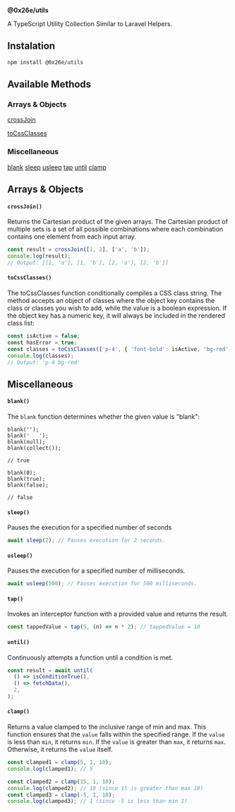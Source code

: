 **@0x26e/utils**

A TypeScript Utility Collection Similar to Laravel Helpers.

## Instalation

```bash
npm install @0x26e/utils
```

## Available Methods


<a name="arrays-and-objects-method-list"></a>

### Arrays & Objects

<div class="collection-method-list" markdown="1">

[crossJoin](#method-array-crossJoin)

<div class="collection-method-list" markdown="1">

[toCssClasses](#method-object-toCssClasses)

</div>

<a name="miscellaneous-method-list"></a>

### Miscellaneous

<div class="collection-method-list" markdown="1">

[blank](#method-blank)
[sleep](#method-sleep)
[usleep](#method-usleep)
[tap](#method-tap)
[until](#method-until)
[clamp](#method-clamp)

</div>

<a name="arrays"></a>

## Arrays & Objects

<a name="method-array-crossJoin"></a>

#### `crossJoin()`

Returns the Cartesian product of the given arrays.
The Cartesian product of multiple sets is a set of all possible combinations where each combination contains one element from each input array.

```typescript
const result = crossJoin([1, 2], ['a', 'b']);
console.log(result);
// Output: [[1, 'a'], [1, 'b'], [2, 'a'], [2, 'b']]
```

<a name="method-object-toCssClasses"></a>

#### `toCssClasses()`

The toCssClasses function conditionally compiles a CSS class string. The method accepts an object of classes where the object key contains the class or classes you wish to add, while the value is a boolean expression. If the object key has a numeric key, it will always be included in the rendered class list:

```typescript
const isActive = false;
const hasError = true;
const classes = toCssClasses(['p-4', { 'font-bold': isActive, 'bg-red': hasError }]);
console.log(classes);
// Output: 'p-4 bg-red'
```

<a name="miscellaneous"></a>

## Miscellaneous

<a name="method-blank"></a>

#### `blank()`

The `blank` function determines whether the given value is "blank":

    blank('');
    blank('   ');
    blank(null);
    blank(collect());

    // true

    blank(0);
    blank(true);
    blank(false);

    // false

<a name="method-sleep"></a>

#### `sleep()`

Pauses the execution for a specified number of seconds

```typescript
await sleep(2); // Pauses execution for 2 seconds.
```

<a name="method-usleep"></a>

#### `usleep()`

Pauses the execution for a specified number of milliseconds.

```typescript
await usleep(500); // Pauses execution for 500 milliseconds.
```

<a name="method-tap"></a>

#### `tap()`

Invokes an interceptor function with a provided value and returns the result.

```typescript
const tappedValue = tap(5, (n) => n * 2); // tappedValue = 10
```

<a name="method-until"></a>

#### `until()`

Continuously attempts a function until a condition is met.

```typescript
const result = await until(
  () => isConditionTrue(),
  () => fetchData(),
  2,
);
```

<a name="method-clamp"></a>

#### `clamp()`

Returns a value clamped to the inclusive range of min and max. This function ensures that the `value` falls within the specified range. If the `value`
is less than `min`, it returns `min`. If the `value` is greater than `max`, it returns `max`.
Otherwise, it returns the `value` itself.

```typescript
const clamped1 = clamp(5, 1, 10);
console.log(clamped1); // 5

const clamped2 = clamp(15, 1, 10);
console.log(clamped2); // 10 (since 15 is greater than max 10)
const clamped3 = clamp(-5, 1, 10);
console.log(clamped3); // 1 (since -5 is less than min 1)
```
